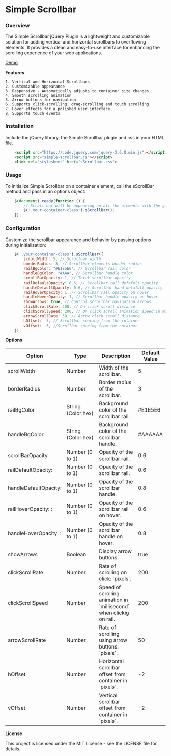 <h1 id="documentaionHeader">Simple Scrollbar</h1>

<h3>Overview</h3>

<p>The Simple Scrollbar jQuery Plugin is a lightweight and customizable solution for adding vertical and horizontal scrollbars to overflowing elements. It provides a clean and easy-to-use interface for enhancing the scrolling experience of your web applications.

<a href="https://htmlpreview.github.io/?https://github.com/shyam3089/myJQueryPlugins/blob/main/simpleScrollBar/demo/demo.html">Demo</a>

<strong>Features.</strong>

    1. Vertical and Horizontal Scrollbars
    2. Customizable appearance
	3. Responsive - Automatically adjusts to container size changes
    4. Smooth scrolling animation
    5. Arrow buttons for navigation
    6. Supports click-scrolling, drag-scrolling and touch scrolling
    7. Hover effects for a polished user interface
    8. Supports touch events

<h3>Installation</h3>

Include the jQuery library, the Simple Scrollbar plugin and css in your HTML file.<br>

```html
    <script src="https://code.jquery.com/jquery-3.6.0.min.js"></script>
    <script src="simple-scrollbar.js"></script>
    <link rel="stylesheet" href="sScrollbar.css">
```

<h3>Usage</h3>

To initialize Simple Scrollbar on a container element, call the sScrollBar method and pass in an options object:

```javascript
    $(document).ready(function () {
        // Scroll bar will be appearing on all the elements with the given class
        $('.your-container-class').sScrollBar(); 
    });
```

<h3>Configuration</h3>

Customize the scrollbar appearance and behavior by passing options during initialization:

```javascript
    $('.your-container-class').sScrollBar({
        scrollWidth: 5, // Scrollbar width
		borderRadius: 3, // Scrollbar elements border-radius
		railBgColor: "#E1E5E6", // Scrollbar rail color
		handleBgColor: "#AAA", // Scrollbar handle color
		scrollBarOpacity: 1, // Total scrollbar opacity
		railDefaultOpacity: 0.6, // Scrollbar rail defafult opacity
		handleDefaultOpacity: 0.6, // Scrollbar hand defafult opacity
		railHoverOpacity: 1, // Scrollbar rail opacity on hover	
		handleHoverOpacity: 1, // Scrollbar handle opacity on hover	
		showArrows: true, // Control scrollbar navigation arrows
		clickScrollRate: 200, // On click scroll distance
		clickScrollSpeed: 200, // On click scroll animation speed in millisecond
		arrowScrollRate: 50, // Arrow click scroll distance
		hOffset: -3, // Scrollbar spacing from the cotainer
		vOffset: -3, //Scrollbar spacing from the cotainer
    });
```


<strong>Options</strong>

<table>
    <thead>
        <tr>
            <th>Option</th>
            <th>Type</th>
            <th>Description</th>
            <th>Default Value</th>
        </tr>
    </thead>
    <tbody>
        <tr>
            <td>scrollWidth</td>
            <td>Number</td>
            <td>Width of the scrollbar.</td>
            <td>5</td>
        </tr>
        <tr>
            <td>borderRadius</td>
            <td>Number</td>
            <td>Border radius of the scrollbar.</td>
            <td>3</td>
        </tr>
        <tr>
            <td>railBgColor</td>
            <td>String (Color:hex)</td>
            <td>Background color of the scrollbar rail.</td>
            <td>#E1E5E6</td>
        </tr>
        <tr>
            <td>handleBgColor</td>            
            <td>String (Color:hex)</td>
            <td>Background color of the scrollbar handle.</td>
            <td>#AAAAAA</td>
        </tr>
        <tr>
            <td>scrollBarOpacity</td>
            <td>Number (0 to 1)</td>
            <td>Opacity of the scrollbar rail.</td>
            <td>0.6</td>
        </tr>
        <tr>
            <td>railDefaultOpacity: </td>
            <td>Number (0 to 1)</td>
            <td>Opacity of the scrollbar rail.</td>
            <td>0.6</td>
        </tr>
        <tr>
            <td>handleDefaultOpacity: </td>
            <td>Number (0 to 1)</td>
            <td>Opacity of the scrollbar handle.</td>
            <td>0.8</td>
        </tr>
		 <tr>
            <td>railHoverOpacity: : </td>
            <td>Number (0 to 1)</td>
            <td>Opacity of the scrollbar rail on hover.</td>
            <td>0.6</td>
        </tr>
        <tr>
            <td>handleHoverOpacity: : </td>
            <td>Number (0 to 1)</td>
            <td>Opacity of the scrollbar handle on hover.</td>
            <td>0.8</td>
        </tr>
        <tr>
            <td>showArrows</td>
            <td>Boolean</td>
            <td>Display arrow buttons.</td>
            <td>true</td>
        </tr>
        <tr>
            <td>clickScrollRate</td>
            <td>Number</td>
            <td>Rate of scrolling on click: `pixels`.</td>
            <td>200</td>
        </tr>
        <tr>
            <td>clickScrollSpeed</td>
            <td>Number</td>
            <td>Speed of scrolling animation in `millisecond` when clickig on rail.</td>
            <td>200</td>
        </tr>
        <tr>
            <td>arrowScrollRate</td>
            <td>Number</td>
            <td>Rate of scrolling using arrow buttons: `pixels`.</td>
            <td>50</td>
        </tr>
        <tr>
            <td>hOffset</td>
            <td>Number</td>
            <td>Horizontal scrollbar offset from container in `pixels`.</td>
            <td>-2</td>
        </tr>
        <tr>
            <td>vOffset</td>
            <td>Number</td>
            <td>Vertical scrollbar offset from container in `pixels`.</td>
            <td>-2</td>
        </tr>
    </tbody>
</table>


<strong>License</strong>

This project is licensed under the MIT License - see the LICENSE file for details.
